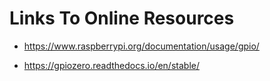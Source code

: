 # Links To Online Resources

* https://www.raspberrypi.org/documentation/usage/gpio/

* https://gpiozero.readthedocs.io/en/stable/